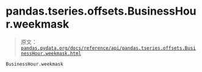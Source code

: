 # pandas.tseries.offsets.BusinessHour.weekmask

> 原文：[`pandas.pydata.org/docs/reference/api/pandas.tseries.offsets.BusinessHour.weekmask.html`](https://pandas.pydata.org/docs/reference/api/pandas.tseries.offsets.BusinessHour.weekmask.html)

```py
BusinessHour.weekmask
```
